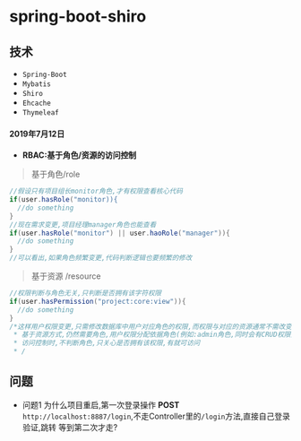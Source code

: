 # spring-boot-shiro
## 技术
+ `Spring-Boot`
+ `Mybatis`
+ `Shiro`
+ `Ehcache`
+ `Thymeleaf`


#### 2019年7月12日
+ **RBAC:基于角色/资源的访问控制**
> 基于角色/role
```java
//假设只有项目组长monitor角色,才有权限查看核心代码
if(user.hasRole("monitor)){
  //do something
}
//现在需求变更,项目经理manager角色也能查看
if(user.hasRole("monitor") || user.haoRole("manager")){
  //do something
}
//可以看出,如果角色频繁变更,代码判断逻辑也要频繁的修改
```

> 基于资源 /resource
```java
//权限判断与角色无关,只判断是否拥有该字符权限
if(user.hasPermission("project:core:view")){
  //do something
}
/*这样用户权限变更,只需修改数据库中用户对应角色的权限,而权限与对应的资源通常不需改变
 * 基于资源方式,仍然需要角色,用户权限分配依据角色(例如:admin角色,同时会有CRUD权限)
 * 访问控制时,不判断角色,只关心是否拥有该权限,有就可访问
 * /
```
## 问题
+ 问题1 
  为什么项目重启,第一次登录操作 **POST** `http://localhost:8887/login`,不走Controller里的`/login`方法,直接自己登录验证,跳转
  等到第二次才走?
